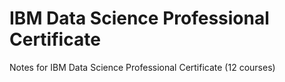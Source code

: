 # IBM Data Science Professional Certificate

Notes for IBM Data Science Professional Certificate (12 courses)
